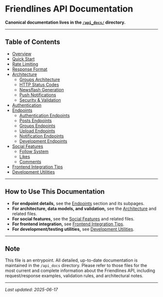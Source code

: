 # Friendlines API Documentation

**Canonical documentation lives in the [`/api_docs/`](./api_docs/) directory.**

---

## Table of Contents

- [Overview](./api_docs/general/overview.md)
- [Quick Start](./api_docs/general/quick_start.md)
- [Rate Limiting](./api_docs/general/rate_limiting.md)
- [Response Format](./api_docs/general/response_format.md)
- [Architecture](./api_docs/architecture/data_structure.md)
  - [Groups Architecture](./api_docs/architecture/groups_architecture.md)
  - [HTTP Status Codes](./api_docs/architecture/http_status_codes.md)
  - [Newsflash Generation](./api_docs/architecture/newsflash_generation.md)
  - [Push Notifications](./api_docs/architecture/push_notifications_architecture.md)
  - [Security & Validation](./api_docs/architecture/security_validation.md)
- [Authentication](./api_docs/authentication/authentication.md)
- [Endpoints](./api_docs/endpoints/endpoints.md)
  - [Authentication Endpoints](./api_docs/endpoints/authentication_endpoints.md)
  - [Posts Endpoints](./api_docs/endpoints/posts_endpoints.md)
  - [Groups Endpoints](./api_docs/endpoints/groups_endpoints.md)
  - [Upload Endpoints](./api_docs/endpoints/upload_endpoints.md)
  - [Notification Endpoints](./api_docs/endpoints/notification_endpoints.md)
  - [Development Endpoints](./api_docs/endpoints/development_endpoints.md)
- [Social Features](./api_docs/social_features/social_features_enhanced.md)
  - [Follow System](./api_docs/social_features/social_features_follow_system.md)
  - [Likes](./api_docs/social_features/social_features_likes.md)
  - [Comments](./api_docs/social_features/social_features_comments.md)
- [Frontend Integration Tips](./api_docs/frontend/frontend_integration_tips.md)
- [Development Utilities](./api_docs/development/development_utilities.md)

---

## How to Use This Documentation

- **For endpoint details,** see the [Endpoints](./api_docs/endpoints/endpoints.md) section and its subpages.
- **For architecture, data models, and validation,** see the [Architecture](./api_docs/architecture/data_structure.md) and related files.
- **For social features,** see the [Social Features](./api_docs/social_features/social_features_enhanced.md) and related files.
- **For frontend integration,** see [Frontend Integration Tips](./api_docs/frontend/frontend_integration_tips.md).
- **For development/testing utilities,** see [Development Utilities](./api_docs/development/development_utilities.md).

---

## Note

This file is an entrypoint. All detailed, up-to-date documentation is maintained in the `/api_docs` directory. Please refer to those files for the most current and complete information about the Friendlines API, including request/response examples, validation rules, and architectural notes.

---

_Last updated: 2025-06-17_ 